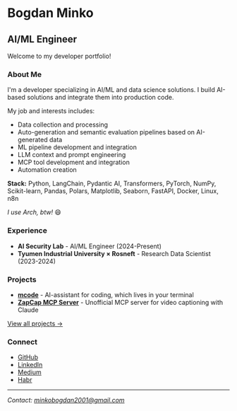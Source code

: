 # Bogdan Minko
## AI/ML Engineer

Welcome to my developer portfolio!

### About Me
I'm a developer specializing in AI/ML and data science solutions. I build AI-based solutions and integrate them into production code.

My job and interests includes:
- Data collection and processing
- Auto-generation and semantic evaluation pipelines based on AI-generated data
- ML pipeline development and integration
- LLM context and prompt engineering
- MCP tool development and integration
- Automation creation

**Stack:** Python, LangChain, Pydantic AI, Transformers, PyTorch, NumPy, Scikit-learn, Pandas, Polars, Matplotlib, Seaborn, FastAPI, Docker, Linux, n8n

*I use Arch, btw!* 😄

### Experience
- **AI Security Lab** - AI/ML Engineer (2024-Present)
- **Tyumen Industrial University × Rosneft** - Research Data Scientist (2023-2024)


### Projects
- **[mcode](https://github.com/bogdan01m/mcode)** - AI-assistant for coding, which lives in your terminal
- **[ZapCap MCP Server](https://github.com/bogdan01m/zapcap-mcp-server)** - Unofficial MCP server for video captioning with Claude

[View all projects →](projects/)

### Connect
- [GitHub](https://github.com/bogdan01m)
- [LinkedIn](https://www.linkedin.com/in/bogdan-minko-05a867322/)
- [Medium](https://medium.com/@minkobogdan2001)
- [Habr](https://habr.com/ru/users/Bogdan_m01)

---
*Contact: minkobogdan2001@gmail.com*